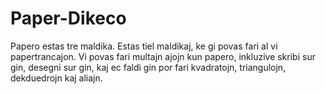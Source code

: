 # Paper-Dikeco

Papero estas tre maldika. Estas tiel maldikaj, ke gi povas fari al vi
papertrancajon. Vi povas fari multajn ajojn kun papero, inkluzive skribi sur
gin, desegni sur gin, kaj ec faldi gin por fari kvadratojn, triangulojn,
dekduedrojn kaj aliajn.
